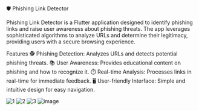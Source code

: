 🛡️ Phishing Link Detector

Phishing Link Detector is a Flutter application designed to identify phishing links and raise user awareness about phishing threats. The app leverages sophisticated algorithms to analyze URLs and determine their legitimacy, providing users with a secure browsing experience.

Features
🕵️ Phishing Detection: Analyzes URLs and detects potential phishing threats.
📚 User Awareness: Provides educational content on phishing and how to recognize it.
⏱️ Real-time Analysis: Processes links in real-time for immediate feedback.
🖥️ User-friendly Interface: Simple and intuitive design for easy navigation.

![1](https://github.com/Vijayashanmuga/Phishing_link/assets/113011990/0633c6f0-9e9c-4d4c-85f1-9ee59b5f4a6f)
![2](https://github.com/Vijayashanmuga/Phishing_link/assets/113011990/4b953e3c-1cce-4566-bf98-7168eabfd311)
![3](https://github.com/Vijayashanmuga/Phishing_link/assets/113011990/6aa849a8-8384-4c32-af8c-f707617c8f79)
![image](https://github.com/Vijayashanmuga/Phishing_link/assets/113011990/749ae518-b193-4cde-8fd6-042cbc8cf810)
